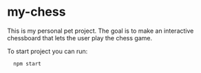 # my-chess
This is my personal pet project. The goal is to make an interactive chessboard that lets the user play the chess game.


To start project you can run:
```
  npm start
```
